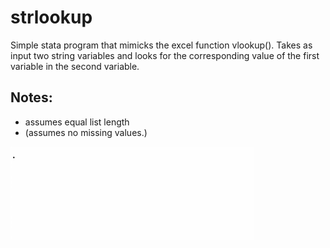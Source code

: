 # strlookup

Simple stata program that mimicks the excel function vlookup(). Takes as input two string variables and looks for the corresponding value of the first variable in the second variable.

## Notes:
- assumes equal list length
- (assumes no missing values.)


![](example.gif)

